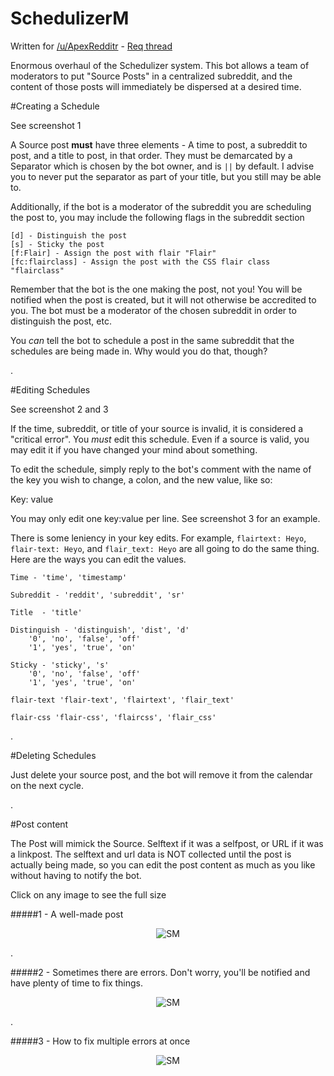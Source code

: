 SchedulizerM
========

Written for [/u/ApexRedditr](http://reddit.com/u/apexredditr) - [Req thread](http://www.reddit.com/r/RequestABot/comments/2m5abs/request_schedule_a_post/)

Enormous overhaul of the Schedulizer system. This bot allows a team of moderators to put "Source Posts" in a centralized subreddit, and the content of those posts will immediately be dispersed at a desired time.

#Creating a Schedule

See screenshot 1

A Source post **must** have three elements - A time to post, a subreddit to post, and a title to post, in that order. They must be demarcated by a Separator which is chosen by the bot owner, and is `||` by default. I advise you to never put the separator as part of your title, but you still may be able to.

Additionally, if the bot is a moderator of the subreddit you are scheduling the post to, you may include the following flags in the subreddit section

    [d] - Distinguish the post
    [s] - Sticky the post
    [f:Flair] - Assign the post with flair "Flair"
    [fc:flairclass] - Assign the post with the CSS flair class "flairclass"

Remember that the bot is the one making the post, not you! You will be notified when the post is created, but it will not otherwise be accredited to you. The bot must be a moderator of the chosen subreddit in order to distinguish the post, etc.

You *can* tell the bot to schedule a post in the same subreddit that the schedules are being made in. Why would you do that, though?


.

#Editing Schedules

See screenshot 2 and 3

If the time, subreddit, or title of your source is invalid, it is considered a "critical error". You *must* edit this schedule. Even if a source is valid, you may edit it if you have changed your mind about something.

To edit the schedule, simply reply to the bot's comment with the name of the key you wish to change, a colon, and the new value, like so:

   Key: value

You may only edit one key:value per line. See screenshot 3 for an example.

There is some leniency in your key edits. For example, `flairtext: Heyo`, `flair-text: Heyo`, and `flair_text: Heyo` are all going to do the same thing. Here are the ways you can edit the values.

	Time - 'time', 'timestamp'

	Subreddit - 'reddit', 'subreddit', 'sr'
	
	Title  - 'title'

	Distinguish - 'distinguish', 'dist', 'd'
		'0', 'no', 'false', 'off'
		'1', 'yes', 'true', 'on'

	Sticky - 'sticky', 's'
		'0', 'no', 'false', 'off'
		'1', 'yes', 'true', 'on'

	flair-text 'flair-text', 'flairtext', 'flair_text'

	flair-css 'flair-css', 'flaircss', 'flair_css'


.

#Deleting Schedules

Just delete your source post, and the bot will remove it from the calendar on the next cycle.


.


#Post content

The Post will mimick the Source. Selftext if it was a selfpost, or URL if it was a linkpost. The selftext and url data is NOT collected until the post is actually being made, so you can edit the post content as much as you like without having to notify the bot.

Click on any image to see the full size

#####1 - A well-made post
<p align="center">
  <img src="https://github.com/voussoir/reddit/blob/master/.GitImages/SchedulizerM_00.png?raw=true" alt="SM"/>
</p>


.


#####2 - Sometimes there are errors. Don't worry, you'll be notified and have plenty of time to fix things.
<p align="center">
  <img src="https://github.com/voussoir/reddit/blob/master/.GitImages/SchedulizerM_01.png?raw=true" alt="SM"/>
</p>


.

#####3 - How to fix multiple errors at once
<p align="center">
  <img src="https://github.com/voussoir/reddit/blob/master/.GitImages/SchedulizerM_02.png?raw=true" alt="SM"/>
</p>